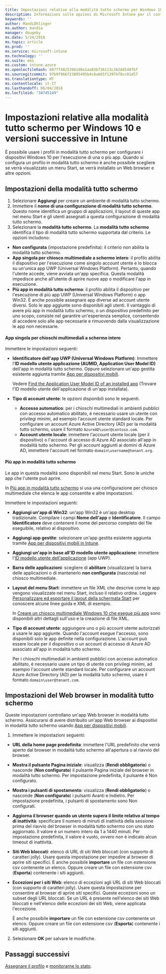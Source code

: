 ```yaml
---
title: Impostazioni relative alla modalità tutto schermo per Windows 10 in Microsoft Intune - Azure | Microsoft Docs
description: Informazioni sulle opzioni di Microsoft Intune per il controllo di impostazioni e funzionalità nei dispositivi Windows 10.
keywords: ''
author: MandiOhlinger
ms.author: mandia
manager: dougeby
ms.date: 5/24/2018
ms.topic: article
ms.prod: ''
ms.service: microsoft-intune
ms.technology: ''
ms.suite: ems
ms.custom: intune-azure
ms.openlocfilehash: 897ff48253961d6e1aa83bf36113c362d4548fbf
ms.sourcegitcommit: 97b9f966f23895495b4c8a685f1397b78cc01d57
ms.translationtype: HT
ms.contentlocale: it-IT
ms.lasthandoff: 06/04/2018
ms.locfileid: "34745149"
---
```

# <a name="kiosk-settings-for-windows-10-and-later-in-intune"></a>Impostazioni relative alla modalità tutto schermo per Windows 10 e versioni successive in Intune

È possibile usare i profili in modalità tutto schermo per configurare i dispositivi Windows 10 per l'esecuzione di una o più app. Quando si configura un profilo in modalità tutto schermo è anche possibile scegliere se verrà visualizzato un menu Start, se verrà installato un Web browser e altre opzioni.

## <a name="kiosk-settings"></a>Impostazioni della modalità tutto schermo

1. Selezionare **Aggiungi** per creare un ambiente di modalità tutto schermo.
2. Immettere il **nome di una configurazione di modalità tutto schermo**. Questo nome identifica un gruppo di applicazioni, il layout di queste app nel menu Start e gli utenti assegnati a questa configurazione di modalità tutto schermo.
3. Selezionare la **modalità tutto schermo**. La **modalità tutto schermo** identifica il tipo di modalità tutto schermo supportata dal criterio. Le opzioni includono:

  - **Non configurata** (impostazione predefinita): il criterio non abilita la modalità tutto schermo.
  - **App singola per chiosco multimediale a schermo intero**: il profilo abilita il dispositivo per l'esecuzione come singolo account utente e lo blocca su un'unica app UWP (Universal Windows Platform). Pertanto, quando l'utente accede, viene avviata un'app specifica. Questa modalità impedisce anche all'utente di aprire nuove app o modificare l'app in esecuzione.
  - **Più app in modalità tutto schermo**: il profilo abilita il dispositivo per l'esecuzione di più app UWP (Universal Windows Platform) o app Win32. È anche possibile assegnare app diverse ad account utente diversi. Solo le app aggiunte sono disponibili agli utenti. Il vantaggio di avere più app in modalità tutto schermo, o un dispositivo predefinito per uno scopo, consiste nel garantire un'esperienza semplice, consentendo di accedere solo alle app necessarie e rimuovendo dalla visualizzazione le app non necessarie.

#### <a name="single-full-screen-app-kiosks"></a>App singola per chioschi multimediali a schermo intero
Immettere le impostazioni seguenti:

- **Identificatore dell'app UWP (Universal Windows Platform)**: Immettere l'**ID modello utente applicazione (AUMID, Application User Model ID)** dell'app in modalità tutto schermo. Oppure selezionare un'app gestita esistente aggiunta tramite [App per dispositivi mobili](apps-add.md).

    Vedere [Find the Application User Model ID of an installed app](https://docs.microsoft.com/windows-hardware/customize/enterprise/find-the-application-user-model-id-of-an-installed-app) (Trovare l'ID modello utente dell'applicazione di un'app installata).

- **Tipo di account utente**: le opzioni disponibili sono le seguenti.

  - **Accesso automatico**: per i chioschi multimediali in ambienti pubblici con accesso automatico abilitato, è necessario usare un utente con privilegi minimi, ad esempio l'account utente standard locale. Per configurare un account Azure Active Directory (AD) per la modalità tutto schermo, usare il formato `AzureAD\user@contoso.com`.
  - **Account utente locale**: immettere l'account utente locale (per il dispositivo) o l'account di accesso di Azure AD associato all'app in modalità tutto schermo. Per gli account aggiunti ai domini di Azure AD, immettere l'account nel formato `domain\username@tenant.org`.

#### <a name="multi-app-kiosks"></a>Più app in modalità tutto schermo
Le app in questa modalità sono disponibili nel menu Start. Sono le uniche app che l'utente può aprire. 

In [Più app in modalità tutto schermo](https://docs.microsoft.com/windows/configuration/lock-down-windows-10-to-specific-apps#configure-a-kiosk-in-microsoft-intune) si usa una configurazione per chiosco multimediale che elenca le app consentite e altre impostazioni.

Immettere le impostazioni seguenti:

- **Aggiungi un'app di Win32**: un'app Win32 è un'app desktop tradizionale. Compilare i campi **Nome dell'app** e **Identificatore**. Il campo **Identificatore** deve contenere il nome del percorso completo del file eseguibile, relativo al dispositivo.
- **Aggiungi app gestite**: selezionare un'app gestita esistente aggiunta tramite [App per dispositivi mobili in Intune](apps-add.md).
- **Aggiungi un'app in base all'ID modello utente applicazione**: immettere l'[ID modello utente dell'applicazione](https://docs.microsoft.com/windows-hardware/customize/enterprise/find-the-application-user-model-id-of-an-installed-app) (app UWP).
- **Barra delle applicazioni**: scegliere di **abilitare** (visualizzare) la barra delle applicazioni o di mantenerlo **non configurata** (nascosta) nel chiosco multimediale.
- **Layout del menu Start**: immettere un file XML che descrive come le app vengono visualizzate nel menu Start, incluso il relativo ordine. Leggere [Personalizzare ed esportare il layout della schermata Start](https://docs.microsoft.com/windows/configuration/customize-and-export-start-layout) per conoscere alcune linee guida e XML di esempio.

  In [Creare un chiosco multimediale Windows 10 che esegue più app](https://docs.microsoft.com/windows/configuration/lock-down-windows-10-to-specific-apps#create-xml-file) sono disponibili altri dettagli sull'uso e la creazione di file XML.

- **Tipo di account utente**: aggiungere uno o più account utente autorizzati a usare le app aggiunte. Quando l'account esegue l'accesso, sono disponibili solo le app definite nella configurazione. L'account può essere locale per il dispositivo o un account di accesso di Azure AD associato all'app in modalità tutto schermo.

    Per i chioschi multimediali in ambienti pubblici con accesso automatico abilitato, è necessario usare un tipo di utente con privilegi minimi, ad esempio l'account utente standard locale. Per configurare un account Azure Active Directory (AD) per la modalità tutto schermo, usare il formato `domain\user@tenant.com`.

## <a name="kiosk-web-browser-settings"></a>Impostazioni del Web browser in modalità tutto schermo

Queste impostazioni controllano un'app Web browser in modalità tutto schermo. Assicurarsi di avere distribuito un'app Web browser ai dispositivi in modalità tutto schermo usando [App per dispositivi mobili](apps-add.md).

1. Immettere le impostazioni seguenti:

  - **URL della home page predefinita**: immettere l'URL predefinito che verrà aperto dal browser in modalità tutto schermo all'apertura o al riavvio del browser.

  - **Mostra il pulsante Pagina iniziale**: visualizza (**Rendi obbligatorio**) o nasconde (**Non configurato**) il pulsante Pagina iniziale del browser in modalità tutto schermo. Per impostazione predefinita, il pulsante è Non configurato.

  - **Mostra i pulsanti di spostamento**: visualizza (**Rendi obbligatorio**) o nasconde (**Non configurato**) i pulsanti Avanti e Indietro. Per impostazione predefinita, i pulsanti di spostamento sono Non configurati.

  - **Aggiorna il browser quando un utente supera il limite relativo al tempo di inattività**: specificare il numero di minuti di inattività della sessione prima del riavvio del browser in modalità tutto schermo con uno stato aggiornato. Il valore è un numero intero da 1 a 1440 minuti. Per impostazione predefinita, il valore è vuoto, ovvero non è indicato alcun timeout di inattività.

  - **Siti Web bloccati**: elenco di URL di siti Web bloccati (con supporto di caratteri jolly). Usare questa impostazione per impedire al browser di aprire siti specifici. È anche possibile **importare** un file con estensione csv contenente un elenco. Oppure creare un file con estensione csv (**Esporta**) contenente i siti aggiunti.

  - **Eccezioni per i siti Web**: elenco di eccezioni agli URL di siti Web bloccati (con supporto di caratteri jolly). Usare questa impostazione per consentire al browser di aprire siti specifici. Queste eccezioni sono un subset degli URL bloccati. Se un URL è presente nell'elenco dei siti Web bloccati e nell'elenco delle eccezioni dei siti Web, viene applicata l'eccezione.

    È anche possibile **importare** un file con estensione csv contenente un elenco. Oppure creare un file con estensione csv (**Esporta**) contenente i siti aggiunti.

2. Selezionare **OK** per salvare le modifiche.

## <a name="next-steps"></a>Passaggi successivi
[Assegnare il profilo](device-profile-assign.md) e [monitorarne lo stato](device-profile-monitor.md).